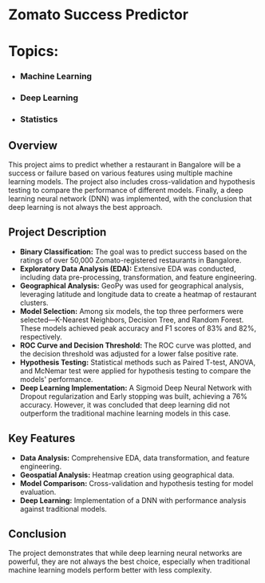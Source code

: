 # Zomato Success Predictor


# **Topics:** 
- ### Machine Learning 
- ### Deep Learning
- ### Statistics

## Overview

This project aims to predict whether a restaurant in Bangalore will be a success or failure based on various features using multiple machine learning models. The project also includes cross-validation and hypothesis testing to compare the performance of different models. Finally, a deep learning neural network (DNN) was implemented, with the conclusion that deep learning is not always the best approach.

## Project Description

- **Binary Classification:** The goal was to predict success based on the ratings of over 50,000 Zomato-registered restaurants in Bangalore.
- **Exploratory Data Analysis (EDA):** Extensive EDA was conducted, including data pre-processing, transformation, and feature engineering.
- **Geographical Analysis:** GeoPy was used for geographical analysis, leveraging latitude and longitude data to create a heatmap of restaurant clusters.
- **Model Selection:** Among six models, the top three performers were selected—K-Nearest Neighbors, Decision Tree, and Random Forest. These models achieved peak accuracy and F1 scores of 83% and 82%, respectively.
- **ROC Curve and Decision Threshold:** The ROC curve was plotted, and the decision threshold was adjusted for a lower false positive rate.
- **Hypothesis Testing:** Statistical methods such as Paired T-test, ANOVA, and McNemar test were applied for hypothesis testing to compare the models' performance.
- **Deep Learning Implementation:** A Sigmoid Deep Neural Network with Dropout regularization and Early stopping was built, achieving a 76% accuracy. However, it was concluded that deep learning did not outperform the traditional machine learning models in this case.

## Key Features

- **Data Analysis:** Comprehensive EDA, data transformation, and feature engineering.
- **Geospatial Analysis:** Heatmap creation using geographical data.
- **Model Comparison:** Cross-validation and hypothesis testing for model evaluation.
- **Deep Learning:** Implementation of a DNN with performance analysis against traditional models.

## Conclusion

The project demonstrates that while deep learning neural networks are powerful, they are not always the best choice, especially when traditional machine learning models perform better with less complexity.
